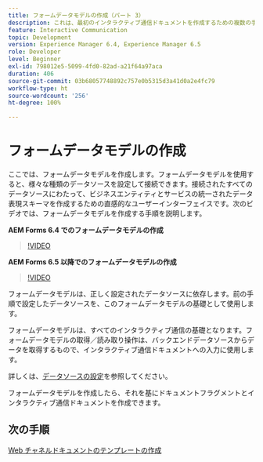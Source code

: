 ```yaml
---
title: フォームデータモデルの作成（パート 3）
description: これは、最初のインタラクティブ通信ドキュメントを作成するための複数の手順からなるチュートリアルの第 3 部です。ここでは、フォームデータモデルを作成します。フォームデータモデルを使用すると、複数の異なるデータソースを設定して接続できます。直感的なユーザーインターフェイスを使用して、接続されたデータソースをまたいでビジネスエンティティやサービスの統合データ表現スキーマを作成できます。
feature: Interactive Communication
topic: Development
version: Experience Manager 6.4, Experience Manager 6.5
role: Developer
level: Beginner
exl-id: 798012e5-5099-4fd0-82ad-a21f64a97aca
duration: 406
source-git-commit: 03b68057748892c757e0b5315d3a41d0a2e4fc79
workflow-type: ht
source-wordcount: '256'
ht-degree: 100%

---
```


# フォームデータモデルの作成

ここでは、フォームデータモデルを作成します。フォームデータモデルを使用すると、様々な種類のデータソースを設定して接続できます。接続されたすべてのデータソースにわたって、ビジネスエンティティとサービスの統一されたデータ表現スキーマを作成するための直感的なユーザーインターフェイスです。次のビデオでは、フォームデータモデルを作成する手順を説明します。

**AEM Forms 6.4 でのフォームデータモデルの作成**

>[!VIDEO](https://video.tv.adobe.com/v/27763?quality=12&learn=on)

**AEM Forms 6.5 以降でのフォームデータモデルの作成**

>[!VIDEO](https://video.tv.adobe.com/v/27765?quality=12&learn=on)

フォームデータモデルは、正しく設定されたデータソースに依存します。前の手順で設定したデータソースを、このフォームデータモデルの基礎として使用します。

フォームデータモデルは、すべてのインタラクティブ通信の基礎となります。フォームデータモデルの取得／読み取り操作は、バックエンドデータソースからデータを取得するもので、インタラクティブ通信ドキュメントへの入力に使用します。

詳しくは、[データソースの設定](parttwo.md)を参照してください。

フォームデータモデルを作成したら、それを基にドキュメントフラグメントとインタラクティブ通信ドキュメントを作成できます。

## 次の手順

[Web チャネルドキュメントのテンプレートの作成](./partfour.md)


